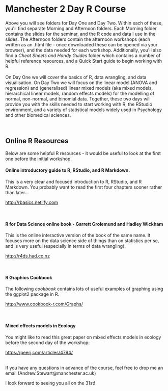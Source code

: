 # Manchester 2 Day R Course

Above you will see folders for Day One and Day Two.  Within each of these, you'll find separate Morning and Afternoon folders.  Each Morning folder contains the slides for the seminar, and the R code and data I use in the slides.  The Afternoon folders contain the afternoon workshops (each written as an .html file - once downloaded these can be opened via your browser), and the data needed for each workshop. Additionally, you'll also find a _Cheat Sheets and Handy Guides_ folder which contains a number of helpful reference resources, and a Quick Start guide to begin working with R.
<br><br>
On Day One we will cover the basics of R, data wrangling, and data visualisation. On Day Two we will focus on the linear model (ANOVA and regression) and (generalised) linear mixed models (aka mixed models, hierarchical linear models, random effects models) for the modelling of normal, non-normal, and binomial data.  Together, these two days will provide you with the skills needed to start working with R, the RStudio environment, and a variety of statistical models widely used in Psychology and other biomedical sciences.

<br>

## Online R Resources

Below are some helpful R resources - it would be useful to look at the first one before the initial workshop.
<br>

#### Online introductory guide to R, RStudio, and R Markdown.
This is a very clear and focused introduction to R, RStudio, and R Markdown.  You probably want to read the first four chapters sooner rather than later...

http://rbasics.netlify.com

<br>

#### R for Data Science online book - Garrett Grolemund and Hadley Wickham
This is the online interactive version of the book of the same name.  It focuses more on the data science side of things than on statistics per se, and is very useful (especially in terms of data wrangling).

http://r4ds.had.co.nz

<br>

#### R Graphics Cookbook
The following _cookbook_ contains lots of useful examples of graphing using the ggplot2 package in R. 

http://www.cookbook-r.com/Graphs/

<br>

#### Mixed effects models in Ecology
You might like to read this great paper on mixed effects models in ecology before the second day of the workshop:

https://peerj.com/articles/4794/

<br>
If you have any questions in advance of the course, feel free to drop me an email (Andrew.Stewart@manchester.ac.uk)

I look forward to seeing you all on the 31st!
